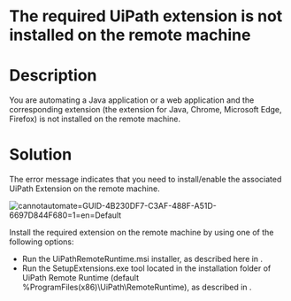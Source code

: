 ﻿# The required UiPath extension is not installed on the remote machine

# Description

You are automating a Java application or a web application and the corresponding
                extension (the extension for Java, Chrome, Microsoft Edge, Firefox) is not installed
                on the remote machine.

# Solution

The error message indicates that you need to install/enable the associated UiPath
                Extension on the remote machine.

![cannotautomate=GUID-4B230DF7-C3AF-488F-A51D-6697D844F680=1=en=Default](/images/cannotautomate=GUID-4B230DF7-C3AF-488F-A51D-6697D844F680=1=en=Default.png)

Install the required extension on the remote machine by using one of the following
                options:

* Run the UiPathRemoteRuntime.msi installer, as described here in .
* Run the SetupExtensions.exe tool located in the installation folder of UiPath Remote Runtime (default %ProgramFiles(x86)\UiPath\RemoteRuntime), as described in .
